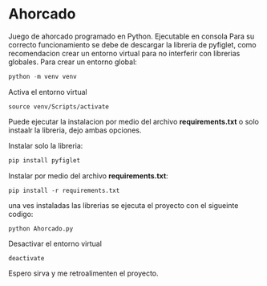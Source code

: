 # Ahorcado
Juego de ahorcado programado en Python. 
Ejecutable en consola
Para su correcto funcionamiento se debe de descargar la libreria de pyfiglet, como recomendacion crear un entorno virtual para no interferir con librerias globales. Para crear un entorno global:

```.py
python -m venv venv
```
Activa el entorno virtual 
```
source venv/Scripts/activate
```
Puede ejecutar la instalacion por medio del archivo **requirements.txt** o solo instaalr la libreria, dejo ambas opciones.

Instalar solo la libreria:

```py
pip install pyfiglet
```

Instalar por medio del archivo **requirements.txt**:
```
pip install -r requirements.txt
```

una ves instaladas las librerias se ejecuta el proyecto con el sigueinte codigo:
````
python Ahorcado.py
````

Desactivar el entorno virtual
```
deactivate
```


Espero sirva y me retroalimenten el proyecto.
